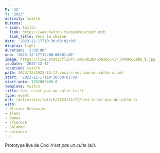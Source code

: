 ```yaml
---
M: '12'
Y: '2023'
activity: twitch
buttons:
- icon: twitch
  link: https://www.twitch.tv/opensourcechurch
  link_title: Vers la chaine
date: '2023-12-17T10:30:00+01:00'
display: light
duration: '1:30:00'
end: '2023-12-17T12:00:00+01:00'
image: https://live.staticflickr.com/8520/8592665417_b4b9c650b8_b.jpg
isodate: '2023-12-17'
location: twitch
path: 2023/12/2023-12-17-ceci-n-est-pas-un-culte-si.md
start: '2023-12-17T10:30:00+01:00'
start-unix: 1702805400.0
template: twitch
title: Ceci n'est pas un culte (si!)
type: event
url: /activities/twitch/2023/12/17/ceci-n-est-pas-un-culte-si
with:
- Olivier Keshavjee
- Ilans
- Demax
- Ffierock
- Galahad
- Laluxure
---
```

Prototype live de *Ceci n'est pas un culte (si!)*.